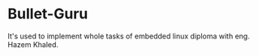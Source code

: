 # Bullet-Guru
It's used to implement whole tasks of  embedded linux diploma with eng. Hazem Khaled. 
